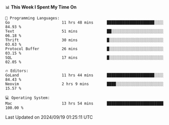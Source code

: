 <!--START_SECTION:waka-->
📊 **This Week I Spent My Time On** 

```text
💬 Programming Languages: 
Go                       11 hrs 48 mins      █████████████████████░░░░   84.93 % 
Text                     51 mins             ██░░░░░░░░░░░░░░░░░░░░░░░   06.18 % 
Thrift                   30 mins             █░░░░░░░░░░░░░░░░░░░░░░░░   03.63 % 
Protocol Buffer          26 mins             █░░░░░░░░░░░░░░░░░░░░░░░░   03.15 % 
SQL                      17 mins             █░░░░░░░░░░░░░░░░░░░░░░░░   02.05 % 

🔥 Editors: 
GoLand                   11 hrs 44 mins      █████████████████████░░░░   84.43 % 
Neovim                   2 hrs 9 mins        ████░░░░░░░░░░░░░░░░░░░░░   15.57 % 

💻 Operating System: 
Mac                      13 hrs 54 mins      █████████████████████████   100.00 % 
```


 Last Updated on 2024/09/19 01:25:11 UTC
<!--END_SECTION:waka-->
